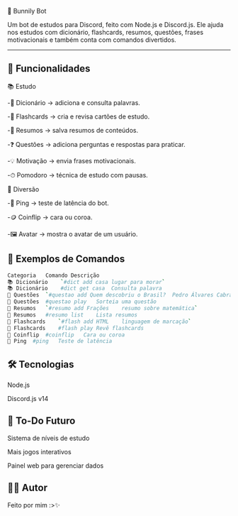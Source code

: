 🐇 Bunnily Bot

Um bot de estudos para Discord, feito com Node.js e Discord.js.
Ele ajuda nos estudos com dicionário, flashcards, resumos, questões, frases motivacionais e também conta com comandos divertidos.

---

## 🚀 Funcionalidades
📚 Estudo

-📖 Dicionário → adiciona e consulta palavras.

-🎯 Flashcards → cria e revisa cartões de estudo.

-📝 Resumos → salva resumos de conteúdos.

-❓ Questões → adiciona perguntas e respostas para praticar.

-💡 Motivação → envia frases motivacionais.

-⏱ Pomodoro → técnica de estudo com pausas.

🎉 Diversão

-🏓 Ping → teste de latência do bot.

-🪙 Coinflip → cara ou coroa.

-🖼 Avatar → mostra o avatar de um usuário.

## 📖 Exemplos de Comandos
```bash
Categoria	Comando	Descrição
📚 Dicionário	`#dict add casa	lugar para morar`
📚 Dicionário	#dict get casa	Consulta palavra
📝 Questões	`#questao add Quem descobriu o Brasil?	Pedro Álvares Cabral`
📝 Questões	#questao play	Sorteia uma questão
📘 Resumos	`#resumo add Frações	resumo sobre matemática`
📘 Resumos	#resumo list	Lista resumos
🎯 Flashcards	`#flash add HTML	linguagem de marcação`
🎯 Flashcards	#flash play	Revê flashcards
🎉 Coinflip	#coinflip	Cara ou coroa
🎉 Ping	#ping	Teste de latência
```
## 🛠️ Tecnologias

Node.js

Discord.js v14

## 📌 To-Do Futuro

 Sistema de níveis de estudo

 Mais jogos interativos

 Painel web para gerenciar dados

## 👨‍💻 Autor

Feito por mim :>✨